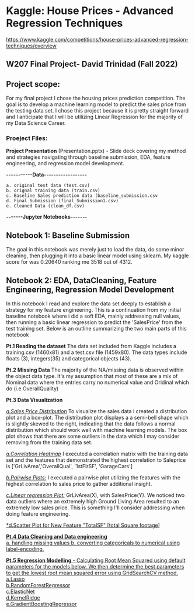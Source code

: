  # Kaggle: House Prices - Advanced Regression Techniques
 https://www.kaggle.com/competitions/house-prices-advanced-regression-techniques/overview
 ## W207 Final Project- David Trinidad (Fall 2022)

## Project scope:
For my final project I chose the housing prices prediction competition. The goal is to develop a machine learning model to predict the sales price from the testing data set. I chose this project because it is pretty straight forward and I anticipate that I will be utilizing Linear Regression for the majority of my Data Science Career. 

### Proeject Files:

**Project Presentation** (Presentation.pptx) - Slide deck covering my method and strategies navigating through baseline submission, EDA, feature engineering, and regression model development. 

   **-----------Data------------------**

    a. original test data (test.csv)
    b. orignal training data (train.csv)
    c. Baseline Sales prediction data (baseline_submission.csv
    d. Final Submission (final_Submission1.csv)
    e. Cleaned Data (clean_df.csv)

**-------Jupyter Notebooks-------**
   
## Notebook 1: Baseline Submission 
The goal in this notebook was merely just to load the data, do some minor cleaning, then plugging it into a basic linear model using sklearn. My kaggle score for was 0.20640 ranking me 3518 out of 4312. 

##  Notebook 2: EDA, DataCleaning, Feature Engineering, Regression Model Development   
In this notebook I read and explore the data set deeply to establish a strategy for my feature engineering. This is a continuation from my initial baseline notebook where i did a soft EDA, mainly addressing null values, then running a basic linear regression to predict the 'SalesPrice' from the test training set. Below is an outline summarizing the two main parts of this notebook

**Pt.1 Reading the dataset**
The data set included from Kaggle includes a training.csv (1460x81) and a test.csv file (1459x80). The data types include floats (3), integers(35) and categorical objects (43). 

**Pt.2 Missing Data**
The majority of the NA/missing data is observed within the object data type. It's my assumption that most of these are a mix of Nominal data where the entries carry no numerical value and Oridinal which do (i.e OverallQuality)

**Pt.3 Data Visualization** 

<u>*a.Sales Price Distribution*</u> To visualize the sales data i created a distribution plot and a box-plot. The distribution plot displays a a semi-bell shape which is slightly skewed to the right, indicating that the data follows a normal distribution which should work well with machine learning models. The box plot shows that there are some outliers in the data which I may consider removing from the training data set.
 
<u>*a.Correlation Heatmap*</u> I executed a correlation matrix with the training data set and the features that demonstrated the highest correlation to Saleprice is  ['GrLivArea','OverallQual', '1stFlrSF', 'GarageCars']  

<u>*b.Pairwise Plots:*</u> I executed a pairwise plot utilizing the features with the highest correlation to sales price to gather additional insight.

<u>*c.Linear regression Plot:*</u> GrLivArea(X), with SalesPrice(Y). We noticed two data outliers where an extremely high Ground Living Area resulted to an extremely low sales price. This is something I'll consider addressing when doing feature engineering. 

<u>*d.Scatter Plot for New Feature "TotalSF" [total Square footage]

**Pt.4 Data Cleaning and Data engineering**  
    a. handling missing values
    b. converting categoricals to numerical using label-encoding. 

**Pt.5 Regression Modelling** - Calculating Root Mean Squared using default parameters for the models below. We then determine the best parameters to get the lowest root mean squared error using GridSearchCV method. 
     a.Lasso  
     b.RandomForestRegressor  
     c.ElasticNet  
     d.KernelRidge  
     e.GradientBoostingRegressor

